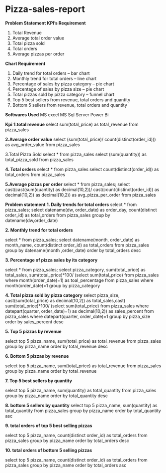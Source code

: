# Pizza-sales-report
**Problem Statement
KPI’s Requirement**
1.	Total Revenue
2.	Average total order value
3.	Total pizza sold
4.	Total orders
5.	Average pizzas per order
   
**Chart Requirement**
1.	Daily trend for total orders – bar chart
2.	Monthly trend for total orders – line chart
3.	Percentage of sales by pizza category – pie chart
4.	Percentage of sales by pizza size – pie chart
5.	Total pizzas sold by pizza category – funnel chart
6.	Top 5 best sellers from revenue, total orders and  quantity 
7.	Bottom 5 sellers from revenue, total orders and  quantity 

**Softwares Used**
MS excel
MS Sql Server
Power Bi



**Kpi**
**1.total revenue**
 select sum(total_price) as total_revenue from pizza_sales
 

**2.Average order value**
 select (sum(total_price)/ count(distinct(order_id))) as avg_order_value from pizza_sales
 
3.Total Pizza Sold
select * from pizza_sales
 select (sum(quantity)) as total_pizza_sold from pizza_sales
 
**4. Total orders**
select * from pizza_sales
 select count(distinct(order_id)) as total_orders from pizza_sales
 
**5.Average pizzas per order**
select * from pizza_sales;
select cast(cast(sum(quantity) as decimal(10,2))/
cast(count(distinct(order_id)) as decimal(10,2)) as decimal(10,2)) as avg_pizza_per_order from pizza_sales

 




**Problem statement**
**1.	Daily trends for total orders**
select * from pizza_sales;
select datename(dw, order_date) as order_day, count(distinct order_id) as total_orders
    from pizza_sales group by datename(dw,order_date)
	 

**2.	Monthly trend for total orders**

select * from pizza_sales;
select datename(month, order_date) as month_name, count(distinct order_id) as total_orders from pizza_sales 
group by datename(month ,order_date)
order by total_orders desc
 

**3.	Percentage of pizza sales by its category**

select * from pizza_sales;
select pizza_category, sum(total_price) as total_sales, sum(total_price)*100/ (select sum(total_price) from pizza_sales where month(order_date)=1) as toal_percentage
from pizza_sales
where month(order_date)=1
group by pizza_category
 
**4.	Total pizza sold by pizza category**
select pizza_size, cast(sum(total_price) as decimal(10,2)) as total_sales,cast( sum(total_price)*100/
(select sum(total_price) from pizza_sales where datepart(quarter, order_date)=1) as decimal(10,2))  as sales_percent
from pizza_sales
where datepart(quarter, order_date)=1
group by pizza_size
order by sales_percent desc
 

**5.	Top 5 pizzas by revenue**

select top 5 pizza_name, sum(total_price) as total_revenue from pizza_sales 
group by pizza_name 
order by total_revenue desc
 

**6.	Bottom 5 pizzas by revenue**

select top 5 pizza_name, sum(total_price) as total_revenue from pizza_sales 
group by pizza_name 
order by total_revenue
 

**7.	Top 5 best sellers by quantity**

select top 5 pizza_name, sum(quantity) as total_quantity from pizza_sales 
group by pizza_name 
order by total_quantity desc
 



**8.	bottom 5  sellers by quantity**
select top 5 pizza_name, sum(quantity) as total_quantity from pizza_sales 
group by pizza_name 
order by total_quantity asc
 


**9.	total orders of top 5 best selling pizzas**

select top 5 pizza_name, count(distinct order_id) as total_orders from pizza_sales 
group by pizza_name 
order by total_orders desc
 

**10.	total orders of bottom 5  selling pizzas**

select top 5 pizza_name, count(distinct order_id) as total_orders from pizza_sales 
group by pizza_name 
order by total_orders asc
 

